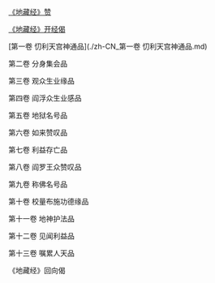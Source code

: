 [《地藏经》赞](./zh-CN_赞.md)

[《地藏经》开经偈](./zh-CN_开经偈.md)

[第一卷 忉利天宫神通品](./zh-CN_第一卷 忉利天宫神通品.md)

第二卷 分身集会品

第三卷 观众生业缘品

第四卷 阎浮众生业感品

第五卷 地狱名号品

第六卷 如来赞叹品

第七卷 利益存亡品

第八卷 阎罗王众赞叹品

第九卷 称佛名号品

第十卷 校量布施功德缘品

第十一卷 地神护法品

第十二卷 见闻利益品

第十三卷 嘱累人天品

《地藏经》回向偈